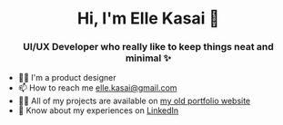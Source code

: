 <h1 align="center">Hi, I'm Elle Kasai 👋</h1>
<h3 align="center">UI/UX Developer who really like to keep things neat and minimal ✨</h3>

- 👩‍🏫 I'm a product designer
- 📫 How to reach me elle.kasai@gmail.com
- 👩‍💻 All of my projects are available on [my old portfolio website](https://ellekasai.com/)
- 📄 Know about my experiences on [LinkedIn](https://www.linkedin.com/in/ellekasai)
